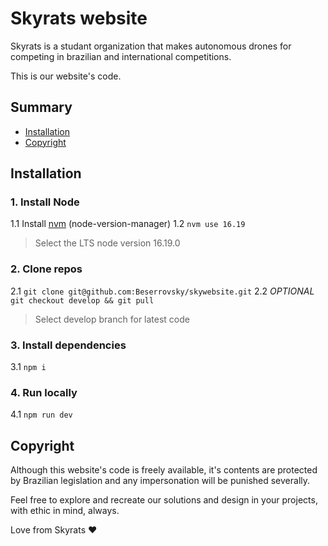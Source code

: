 # Skyrats website

Skyrats is a studant organization that makes autonomous drones for competing in brazilian and international competitions.

This is our website's code.

## Summary

- [Installation](#installation)
- [Copyright](#copyright)

## Installation

### 1. Install Node
1.1 Install [nvm](https://github.com/nvm-sh/nvm) (node-version-manager)
1.2 `nvm use 16.19`
> Select the LTS node version 16.19.0

### 2. Clone repos
2.1 `git clone git@github.com:Beserrovsky/skywebsite.git`
2.2 *OPTIONAL* `git checkout develop && git pull`
> Select develop branch for latest code

### 3. Install dependencies
3.1 `npm i`

### 4. Run locally
4.1 `npm run dev`

## Copyright

Although this website's code is freely available, it's contents are protected by Brazilian legislation and any impersonation will be punished severally.

Feel free to explore and recreate our solutions and design in your projects, with ethic in mind, always.

Love from Skyrats ❤️
